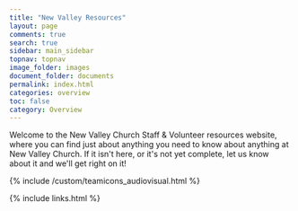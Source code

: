 ```yaml
---
title: "New Valley Resources"
layout: page
comments: true
search: true
sidebar: main_sidebar
topnav: topnav
image_folder: images
document_folder: documents
permalink: index.html
categories: overview
toc: false
category: Overview
---
```


Welcome to the New Valley Church Staff & Volunteer resources website, where you can find just about anything you need to know about anything at New Valley Church.  If it isn't here, or it's not yet complete, let us know about it and we'll get right on it!

{% include /custom/teamicons_audiovisual.html %}

{% include links.html %}
